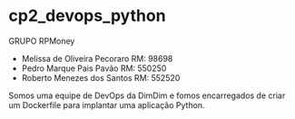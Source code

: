 # cp2_devops_python

GRUPO RPMoney

- Melissa de Oliveira Pecoraro RM: 98698
- Pedro Marque Pais Pavão RM: 550250
- Roberto Menezes dos Santos RM: 552520


Somos uma equipe de DevOps da DimDim e fomos
encarregados de criar um Dockerfile para implantar uma aplicação
Python. 
